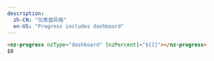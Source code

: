 ```yaml
---
description:
  zh-CN: "仪表盘风格"
  en-US: "Progress includes dashboard"
---
```


```html
<nz-progress nzType="dashboard" [nzPercent]="${1}"></nz-progress>
$0
```
